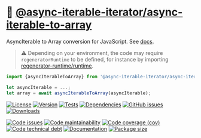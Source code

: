 :dango: [@async-iterable-iterator/async-iterable-to-array](https://async-iterable-iterator.github.io/async-iterable-to-array)
==

AsyncIterable to Array conversion for JavaScript.
See [docs](https://async-iterable-iterator.github.io/async-iterable-to-array/index.html).

> :warning: Depending on your environment, the code may require
> `regeneratorRuntime` to be defined, for instance by importing
> [regenerator-runtime/runtime](https://www.npmjs.com/package/regenerator-runtime).

```js
import {asyncIterableToArray} from '@async-iterable-iterator/async-iterable-to-array';

let asyncIterable = ...;
let array = await asyncIterableToArray(asyncIterable);
```

[![License](https://img.shields.io/github/license/async-iterable-iterator/async-iterable-to-array.svg)](https://raw.githubusercontent.com/async-iterable-iterator/async-iterable-to-array/main/LICENSE)
[![Version](https://img.shields.io/npm/v/@async-iterable-iterator/async-iterable-to-array.svg)](https://www.npmjs.org/package/@async-iterable-iterator/async-iterable-to-array)
[![Tests](https://img.shields.io/github/workflow/status/async-iterable-iterator/async-iterable-to-array/ci?event=push&label=tests)](https://github.com/async-iterable-iterator/async-iterable-to-array/actions/workflows/ci.yml?query=branch:main)
[![Dependencies](https://img.shields.io/librariesio/github/async-iterable-iterator/async-iterable-to-array.svg)](https://github.com/async-iterable-iterator/async-iterable-to-array/network/dependencies)
[![GitHub issues](https://img.shields.io/github/issues/async-iterable-iterator/async-iterable-to-array.svg)](https://github.com/async-iterable-iterator/async-iterable-to-array/issues)
[![Downloads](https://img.shields.io/npm/dm/@async-iterable-iterator/async-iterable-to-array.svg)](https://www.npmjs.org/package/@async-iterable-iterator/async-iterable-to-array)

[![Code issues](https://img.shields.io/codeclimate/issues/async-iterable-iterator/async-iterable-to-array.svg)](https://codeclimate.com/github/async-iterable-iterator/async-iterable-to-array/issues)
[![Code maintainability](https://img.shields.io/codeclimate/maintainability/async-iterable-iterator/async-iterable-to-array.svg)](https://codeclimate.com/github/async-iterable-iterator/async-iterable-to-array/trends/churn)
[![Code coverage (cov)](https://img.shields.io/codecov/c/gh/async-iterable-iterator/async-iterable-to-array/main.svg)](https://codecov.io/gh/async-iterable-iterator/async-iterable-to-array)
[![Code technical debt](https://img.shields.io/codeclimate/tech-debt/async-iterable-iterator/async-iterable-to-array.svg)](https://codeclimate.com/github/async-iterable-iterator/async-iterable-to-array/trends/technical_debt)
[![Documentation](https://async-iterable-iterator.github.io/async-iterable-to-array/badge.svg)](https://async-iterable-iterator.github.io/async-iterable-to-array/source.html)
[![Package size](https://img.shields.io/bundlephobia/minzip/@async-iterable-iterator/async-iterable-to-array)](https://bundlephobia.com/result?p=@async-iterable-iterator/async-iterable-to-array)

